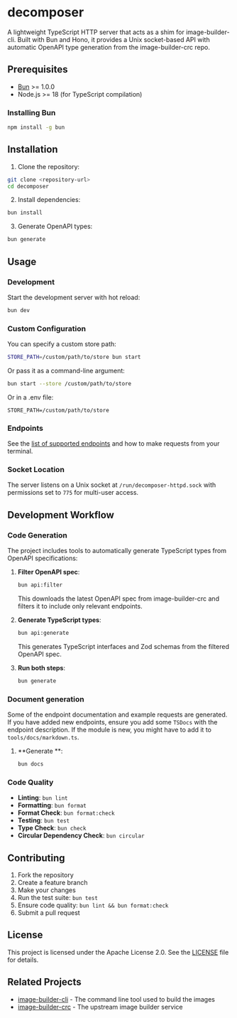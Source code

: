 # decomposer

A lightweight TypeScript HTTP server that acts as a shim for image-builder-cli. Built with Bun and Hono, it provides a Unix socket-based API with automatic OpenAPI type generation from the image-builder-crc repo.

## Prerequisites

- [Bun](https://bun.sh/) >= 1.0.0
- Node.js >= 18 (for TypeScript compilation)

### Installing Bun

```bash
npm install -g bun
```

## Installation

1. Clone the repository:

```bash
git clone <repository-url>
cd decomposer
```

2. Install dependencies:

```bash
bun install
```

3. Generate OpenAPI types:

```bash
bun generate
```

## Usage

### Development

Start the development server with hot reload:

```bash
bun dev
```

### Custom Configuration

You can specify a custom store path:

```bash
STORE_PATH=/custom/path/to/store bun start
```

Or pass it as a command-line argument:

```bash
bun start --store /custom/path/to/store
```

Or in a .env file:

```.env
STORE_PATH=/custom/path/to/store
```

### Endpoints

See the [list of supported endpoints](./src/api/README.md) and how to make requests from your terminal.

### Socket Location

The server listens on a Unix socket at `/run/decomposer-httpd.sock` with permissions set to `775` for multi-user access.

## Development Workflow

### Code Generation

The project includes tools to automatically generate TypeScript types from OpenAPI specifications:

1. **Filter OpenAPI spec**:

   ```bash
   bun api:filter
   ```

   This downloads the latest OpenAPI spec from image-builder-crc and filters it to include only relevant endpoints.

2. **Generate TypeScript types**:

   ```bash
   bun api:generate
   ```

   This generates TypeScript interfaces and Zod schemas from the filtered OpenAPI spec.

3. **Run both steps**:
   ```bash
   bun generate
   ```

### Document generation

Some of the endpoint documentation and example requests are generated. If you have added
new endpoints, ensure you add some `TSDocs` with the endpoint description. If the module
is new, you might have to add it to `tools/docs/markdown.ts`.

1. **Generate **:
   ```bash
   bun docs
   ```

### Code Quality

- **Linting**: `bun lint`
- **Formatting**: `bun format`
- **Format Check**: `bun format:check`
- **Testing**: `bun test`
- **Type Check**: `bun check`
- **Circular Dependency Check**: `bun circular`

## Contributing

1. Fork the repository
2. Create a feature branch
3. Make your changes
4. Run the test suite: `bun test`
5. Ensure code quality: `bun lint && bun format:check`
6. Submit a pull request

## License

This project is licensed under the Apache License 2.0. See the [LICENSE](LICENSE) file for details.

## Related Projects

- [image-builder-cli](https://github.com/osbuild/image-builder-cli) - The command line tool used to build the images
- [image-builder-crc](https://github.com/osbuild/image-builder-crc) - The upstream image builder service
